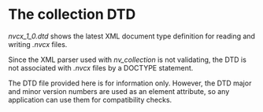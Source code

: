 # The collection DTD

*nvcx_1_0.dtd* shows the latest XML document type definition for reading and writing *.nvcx* files.

Since the XML parser used with *nv_collection* is not validating, the DTD is not associated with *.nvcx* files by a DOCTYPE statement. 

The DTD file provided here is for information only. However, the DTD major and minor version numbers are used as an element attribute, so any application can use them for compatibility checks. 